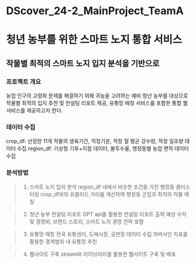 # DScover_24-2_MainProject_TeamA
# 청년 농부를 위한 스마트 노지 통합 서비스
## 작물별 최적의 스마트 노지 입지 분석을 기반으로

### 프로젝트 개요
농업 인구의 고령화 문제를 해결하기 위해 귀농을 고려하는 예비 청년 농부를 대상으로 작물별 최적의 입지 추천 및 컨설팅 리포트 제공, 유통망 매칭 서비스를 포함한 통합 웹 서비스를 제공하고자 한다.

### 데이터 수집
crop_df: 선정한 11개 작물의 생육기간, 적정기온, 적정 월 평균 강수량, 적정 일조량 데이터 수집
region_df: 기상청 기후+지점 데이터, 불투수율, 행정동별 농업 면적 데이터 수집

### 분석방법
> 1. 스마트 노지 입지 분석
  region_df 내에서 비슷한 조건을 가진 행정동 클러스터링
  crop_df와의 유클리드 거리를 계산하여 행정동 군집과 최적의 작물 매칭
  
> 2. 청년 농부 컨설팅 리포트
  GPT api를 활용한 컨설팅 리포트 출력
  예상 수익 및 경영비, 브랜드 스토리, 스마트 노지 경영 전략 포함

> 3. 유통망 매칭
  전국 유통센터, 도매시장, 공판장 데이터 수집
  하버사인 지표를 활용한 경계범위 내 유통망 추천

> 4. 웹사이트 구축
  streamlit 라이브러리를 활용한 웹사이트 구축 및 배포 
